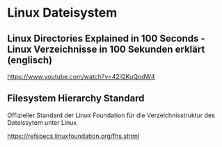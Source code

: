 # Linux Dateisystem

## Linux Directories Explained in 100 Seconds - Linux Verzeichnisse in 100 Sekunden erklärt (englisch)

https://www.youtube.com/watch?v=42iQKuQodW4

## Filesystem Hierarchy Standard

Offizieller Standard der Linux Foundation für die Verzeichnisstruktur des Dateissytem unter Linux

https://refspecs.linuxfoundation.org/fhs.shtml
